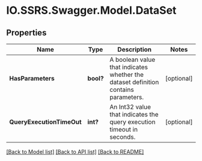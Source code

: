 # IO.SSRS.Swagger.Model.DataSet
## Properties

Name | Type | Description | Notes
------------ | ------------- | ------------- | -------------
**HasParameters** | **bool?** | A boolean value that indicates whether the dataset definition contains parameters. | [optional] 
**QueryExecutionTimeOut** | **int?** | An Int32 value that indicates the query execution timeout in seconds. | [optional] 

[[Back to Model list]](../README.md#documentation-for-models) [[Back to API list]](../README.md#documentation-for-api-endpoints) [[Back to README]](../README.md)

